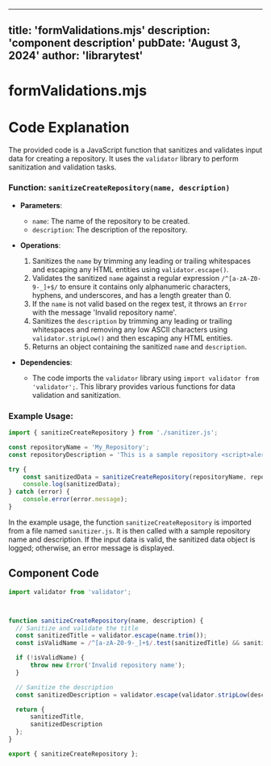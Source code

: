 ---
  title: 'formValidations.mjs'
  description: 'component description'
  pubDate: 'August 3, 2024'
  author: 'librarytest'
  ---
  
  
  
  # formValidations.mjs
  # Code Explanation

The provided code is a JavaScript function that sanitizes and validates input data for creating a repository. It uses the `validator` library to perform sanitization and validation tasks.

### Function: `sanitizeCreateRepository(name, description)`

- **Parameters**:
  - `name`: The name of the repository to be created.
  - `description`: The description of the repository.

- **Operations**:
  1. Sanitizes the `name` by trimming any leading or trailing whitespaces and escaping any HTML entities using `validator.escape()`.
  2. Validates the sanitized `name` against a regular expression `/^[a-zA-Z0-9-_]+$/` to ensure it contains only alphanumeric characters, hyphens, and underscores, and has a length greater than 0.
  3. If the `name` is not valid based on the regex test, it throws an `Error` with the message 'Invalid repository name'.
  4. Sanitizes the `description` by trimming any leading or trailing whitespaces and removing any low ASCII characters using `validator.stripLow()` and then escaping any HTML entities.
  5. Returns an object containing the sanitized `name` and `description`.

- **Dependencies**:
  - The code imports the `validator` library using `import validator from 'validator';`. This library provides various functions for data validation and sanitization.

### Example Usage:
```javascript
import { sanitizeCreateRepository } from './sanitizer.js';

const repositoryName = 'My_Repository';
const repositoryDescription = 'This is a sample repository <script>alert("XSS attack")</script>';

try {
    const sanitizedData = sanitizeCreateRepository(repositoryName, repositoryDescription);
    console.log(sanitizedData);
} catch (error) {
    console.error(error.message);
}
```

In the example usage, the function `sanitizeCreateRepository` is imported from a file named `sanitizer.js`. It is then called with a sample repository name and description. If the input data is valid, the sanitized data object is logged; otherwise, an error message is displayed.
  
  ## Component Code
  ```jsx
  import validator from 'validator';



function sanitizeCreateRepository(name, description) {
    // Sanitize and validate the title
    const sanitizedTitle = validator.escape(name.trim());
    const isValidName = /^[a-zA-Z0-9-_]+$/.test(sanitizedTitle) && sanitizedTitle.length > 0;

    if (!isValidName) {
        throw new Error('Invalid repository name');
    }

    // Sanitize the description
    const sanitizedDescription = validator.escape(validator.stripLow(description.trim(), true));

    return {
        sanitizedTitle,
        sanitizedDescription
    };
}

export { sanitizeCreateRepository };
  ```
  